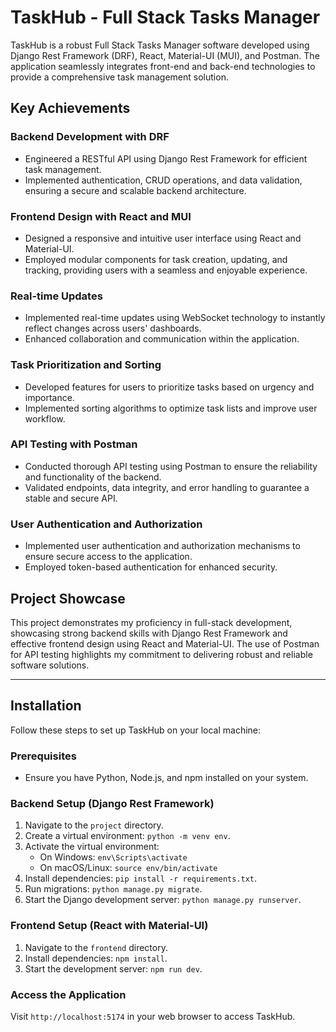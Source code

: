 # TaskHub - Full Stack Tasks Manager

TaskHub is a robust Full Stack Tasks Manager software developed using Django Rest Framework (DRF), React, Material-UI (MUI), and Postman. The application seamlessly integrates front-end and back-end technologies to provide a comprehensive task management solution.

## Key Achievements

### Backend Development with DRF
- Engineered a RESTful API using Django Rest Framework for efficient task management.
- Implemented authentication, CRUD operations, and data validation, ensuring a secure and scalable backend architecture.

### Frontend Design with React and MUI
- Designed a responsive and intuitive user interface using React and Material-UI.
- Employed modular components for task creation, updating, and tracking, providing users with a seamless and enjoyable experience.

### Real-time Updates
- Implemented real-time updates using WebSocket technology to instantly reflect changes across users' dashboards.
- Enhanced collaboration and communication within the application.

### Task Prioritization and Sorting
- Developed features for users to prioritize tasks based on urgency and importance.
- Implemented sorting algorithms to optimize task lists and improve user workflow.

### API Testing with Postman
- Conducted thorough API testing using Postman to ensure the reliability and functionality of the backend.
- Validated endpoints, data integrity, and error handling to guarantee a stable and secure API.

### User Authentication and Authorization
- Implemented user authentication and authorization mechanisms to ensure secure access to the application.
- Employed token-based authentication for enhanced security.

## Project Showcase

This project demonstrates my proficiency in full-stack development, showcasing strong backend skills with Django Rest Framework and effective frontend design using React and Material-UI. The use of Postman for API testing highlights my commitment to delivering robust and reliable software solutions.

---

## Installation

Follow these steps to set up TaskHub on your local machine:

### Prerequisites

- Ensure you have Python, Node.js, and npm installed on your system.

### Backend Setup (Django Rest Framework)

1. Navigate to the `project` directory.
2. Create a virtual environment: `python -m venv env`.
3. Activate the virtual environment:
    - On Windows: `env\Scripts\activate`
    - On macOS/Linux: `source env/bin/activate`
4. Install dependencies: `pip install -r requirements.txt`.
5. Run migrations: `python manage.py migrate`.
6. Start the Django development server: `python manage.py runserver`.

### Frontend Setup (React with Material-UI)

1. Navigate to the `frontend` directory.
2. Install dependencies: `npm install`.
3. Start the development server: `npm run dev`.

### Access the Application

Visit `http://localhost:5174` in your web browser to access TaskHub.


